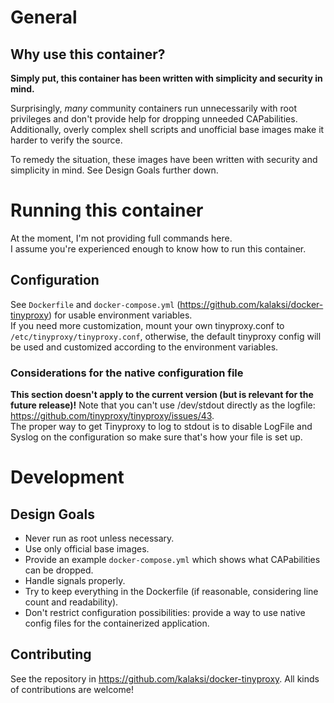 # General

## Why use this container?
**Simply put, this container has been written with simplicity and security in mind.**

Surprisingly, _many_ community containers run unnecessarily with root privileges and don't provide help for dropping unneeded CAPabilities.  
Additionally, overly complex shell scripts and unofficial base images make it harder to verify the source.  

To remedy the situation, these images have been written with security and simplicity in mind. See Design Goals further down.

# Running this container
At the moment, I'm not providing full commands here.  
I assume you're experienced enough to know how to run this container.  

## Configuration
See ```Dockerfile``` and ```docker-compose.yml``` (<https://github.com/kalaksi/docker-tinyproxy>) for usable environment variables.  
If you need more customization, mount your own tinyproxy.conf to ```/etc/tinyproxy/tinyproxy.conf```,
otherwise, the default tinyproxy config will be used and customized according to the environment variables.

### Considerations for the native configuration file
**This section doesn't apply to the current version (but is relevant for the future release)!**
Note that you can't use /dev/stdout directly as the logfile: <https://github.com/tinyproxy/tinyproxy/issues/43>.  
The proper way to get Tinyproxy to log to stdout is to disable LogFile and Syslog on the configuration
so make sure that's how your file is set up.

# Development
## Design Goals
- Never run as root unless necessary.
- Use only official base images.
- Provide an example ```docker-compose.yml``` which shows what CAPabilities can be dropped.
- Handle signals properly.
- Try to keep everything in the Dockerfile (if reasonable, considering line count and readability).
- Don't restrict configuration possibilities: provide a way to use native config files for the containerized application.

## Contributing
See the repository in <https://github.com/kalaksi/docker-tinyproxy>.
All kinds of contributions are welcome!
